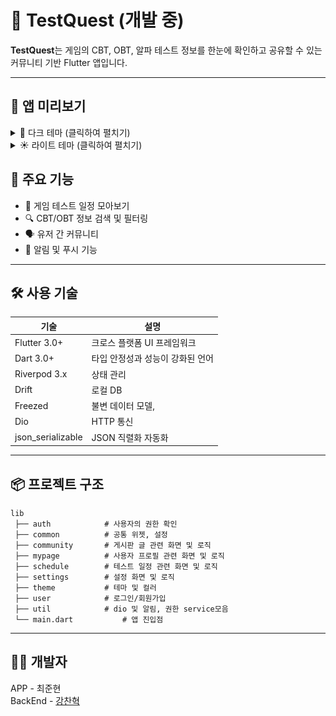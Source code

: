# 🧪 TestQuest (개발 중)

**TestQuest**는 게임의 CBT, OBT, 알파 테스트 정보를 한눈에 확인하고 공유할 수 있는 커뮤니티 기반 Flutter 앱입니다.

---

## 📱 앱 미리보기

<details>
<summary>🌙 다크 테마 (클릭하여 펼치기)</summary>

| 스플래시 | 로그인 |
|---------|--------|
| <img src="assets/screenshots/test_quest_splash_screen_dark_theme.gif" width="300"/> | <img src="assets/screenshots/test_quest_login_dark_theme.png" width="300"/> |

| 회원가입 1 | 회원가입 2 |
|-----------|-----------|
| <img src="assets/screenshots/test_quest_signup_dark_theme.png" width="300"/> | <img src="assets/screenshots/test_quest_signup_2_dark_theme.png" width="300"/> |

| 캘린더 | 캘린더 업로드 |
|--------|-------------|
| <img src="assets/screenshots/test_quest_calendar_dark_theme.png" width="300"/> | <img src="assets/screenshots/test_quest_calendar_upload_dark.gif" width="300"/> |

| 커뮤니티 | 마이페이지 |
|---------|-----------|
| <img src="assets/screenshots/test_quest_community_dark.gif" width="300"/> | <img src="assets/screenshots/test_quest_mypage_dark.png" width="300"/> |

| 설정 | 프로필 수정 |
|------|-----------|
| <img src="assets/screenshots/test_quest_settings_dark.png" width="300"/> | <img src="assets/screenshots/test_quest_profile_edit_dark.png" width="300"/> |

| 일정 관리 | 글쓰기 |
|---------|-------|
| <img src="assets/screenshots/test_quest_schedule_dark.gif" width="300"/> | <img src="assets/screenshots/test_quest_write_dark.gif" width="300"/> |

| 글쓰기 2 | 글 상세보기 |
|---------|-----------|
| <img src="assets/screenshots/test_quest_write_2_dark.gif" width="300"/> | <img src="assets/screenshots/test_quest_detail_dark.png" width="300"/> |

</details>

<details>
<summary>☀️ 라이트 테마 (클릭하여 펼치기)</summary>

| 스플래시 | 로그인 |
|---------|--------|
| <img src="assets/screenshots/test_quest_splash_screen_light_theme.gif" width="300"/> | <img src="assets/screenshots/test_quest_login_light_theme.png" width="300"/> |

| 회원가입 1 | 회원가입 2 |
|-----------|-----------|
| <img src="assets/screenshots/test_quest_signup_light_theme.png" width="300"/> | <img src="assets/screenshots/test_quest_signup_2_light_theme.png" width="300"/> |

| 캘린더 | 캘린더 업로드 |
|--------|-------------|
| <img src="assets/screenshots/test_quest_calendar_light_theme.png" width="300"/> | <img src="assets/screenshots/test_quest_calendar_upload_light.gif" width="300"/> |

| 커뮤니티 | 마이페이지 |
|---------|-----------|
| <img src="assets/screenshots/test_quest_community_light.gif" width="300"/> | <img src="assets/screenshots/test_quest_mypage_light.png" width="300"/> |

| 설정 | 프로필 수정 |
|------|-----------|
| <img src="assets/screenshots/test_quest_settings_light.png" width="300"/> | <img src="assets/screenshots/test_quest_profile_edit_light.png" width="300"/> |

| 일정 관리 | 글쓰기 |
|---------|-------|
| <img src="assets/screenshots/test_quest_schedule_light.gif" width="300"/> | <img src="assets/screenshots/test_quest_write_light.gif" width="300"/> |

| 글쓰기 2 | 글 상세보기 |
|---------|-----------|
| <img src="assets/screenshots/test_quest_write_2_light.gif" width="300"/> | <img src="assets/screenshots/test_quest_detail_light.png" width="300"/> |

</details>

## 🚀 주요 기능

- 📅 게임 테스트 일정 모아보기 
- 🔍 CBT/OBT 정보 검색 및 필터링 
- 🗣 유저 간 커뮤니티 
- 🧭 알림 및 푸시 기능 

---

## 🛠 사용 기술

| 기술         | 설명                             |
|--------------|----------------------------------|
| Flutter 3.0+ | 크로스 플랫폼 UI 프레임워크            |
| Dart 3.0+    | 타입 안정성과 성능이 강화된 언어         |
| Riverpod 3.x | 상태 관리                          |
| Drift        | 로컬 DB                           |
| Freezed      | 불변 데이터 모델,                    |
| Dio          | HTTP 통신                         |
| json_serializable | JSON 직렬화 자동화             |
---

## 📦 프로젝트 구조

```
lib
 ├── auth            # 사용자의 권한 확인
 ├── common          # 공통 위젯, 설정
 ├── community       # 게시판 글 관련 화면 및 로직
 ├── mypage          # 사용자 프로필 관련 화면 및 로직
 ├── schedule        # 테스트 일정 관련 화면 및 로직
 ├── settings        # 설정 화면 및 로직
 ├── theme           # 테마 및 컬러
 ├── user            # 로그인/회원가입
 ├── util            # dio 및 알림, 권한 service모음 
 └── main.dart           # 앱 진입점
```

---


## 👨‍💻 개발자

APP - 최준현  
BackEnd - [강찬혁](https://github.com/ChanHyeokKang99)
